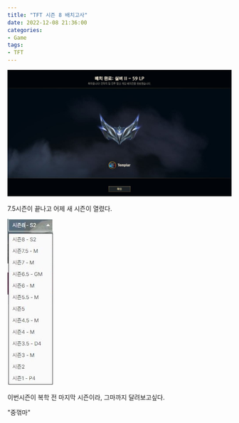 ```yaml
---
title: "TFT 시즌 8 배치고사"
date: 2022-12-08 21:36:00
categories:
- Game
tags:
- TFT
---
```


![placements](\assets\images\2022-12-08\placements.JPG)

<!-- more -->

7.5시즌이 끝나고 어제 새 시즌이 열렸다.

![all](\assets\images\2022-12-08\all.JPG)

이번시즌이 복학 전 마지막 시즌이라, 그마까지 달려보고싶다.

"중꺾마"